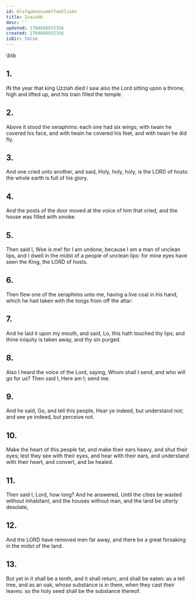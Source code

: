 ```yaml
---
id: 6lxfqpmonsummt7am2lzakn
title: Isaiah6
desc: ''
updated: 1704668915356
created: 1704668915356
isDir: false
---
```

\b\b
## 1.
IN the year that king Uzziah died I saw also the Lord sitting upon a throne, high and lifted up, and his train filled the temple.
## 2.
Above it stood the seraphims: each one had six wings; with twain he covered his face, and with twain he covered his feet, and with twain he did fly.
## 3.
And one cried unto another, and said, Holy, holy, holy, is the LORD of hosts: the whole earth is full of his glory.
## 4.
And the posts of the door moved at the voice of him that cried, and the house was filled with smoke.
## 5.
Then said I, Woe is me!  for I am undone; because I am a man of unclean lips, and I dwell in the midst of a people of unclean lips: for mine eyes have seen the King, the LORD of hosts.
## 6.
Then flew one of the seraphims unto me, having a live coal in his hand, which he had taken with the tongs from off the altar:
## 7.
And he laid it upon my mouth, and said, Lo, this hath touched thy lips; and thine iniquity is taken away, and thy sin purged.
## 8.
Also I heard the voice of the Lord, saying, Whom shall I send, and who will go for us?  Then said I, Here am I; send me.
## 9.
And he said, Go, and tell this people, Hear ye indeed, but understand not; and see ye indeed, but perceive not.
## 10.
Make the heart of this people fat, and make their ears heavy, and shut their eyes; lest they see with their eyes, and hear with their ears, and understand with their heart, and convert, and be healed.
## 11.
Then said I, Lord, how long?  And he answered, Until the cities be wasted without inhabitant, and the houses without man, and the land be utterly desolate,
## 12.
And the LORD have removed men far away, and there be a great forsaking in the midst of the land.
## 13.
But yet in it shall be a tenth, and it shall return, and shall be eaten: as a teil tree, and as an oak, whose substance is in them, when they cast their leaves: so the holy seed shall be the substance thereof.
